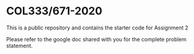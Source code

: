 # COL333/671-2020 

This is a public repository and contains the starter code for Assignment 2

Please refer to the google doc shared with you for the complete problem statement.
